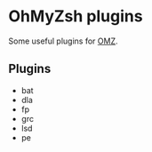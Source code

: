 # OhMyZsh plugins

Some useful plugins for [OMZ](https://github.com/ohmyzsh/ohmyzsh).

## Plugins

- bat
- dla
- fp
- grc
- lsd
- pe
